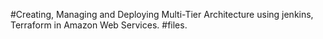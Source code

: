 #Creating, Managing and Deploying Multi-Tier Architecture using jenkins, Terraform in 
Amazon Web Services.
#files.
